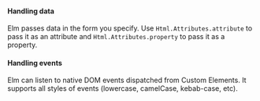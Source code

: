 <h4 id="elm-handling-data">Handling data</h4>

Elm passes data in the form you specify. Use `Html.Attributes.attribute` to pass it as an attribute and `Html.Attributes.property` to pass it as a property.

<h4 id="elm-handling-events">Handling events</h4>

Elm can listen to native DOM events dispatched from Custom Elements. It supports all styles of events (lowercase, camelCase, kebab-case, etc).
